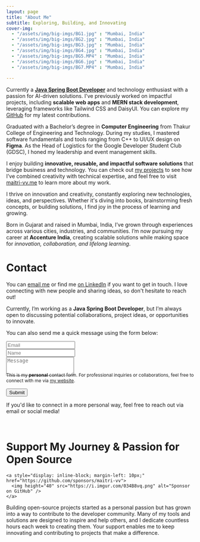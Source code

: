 ```yaml
---
layout: page
title: "About Me"
subtitle: Exploring, Building, and Innovating
cover-img:
  - "/assets/img/big-imgs/BG1.jpg" : "Mumbai, India"
  - "/assets/img/big-imgs/BG2.jpg" : "Mumbai, India"
  - "/assets/img/big-imgs/BG3.jpg" : "Mumbai, India"
  - "/assets/img/big-imgs/BG4.jpg" : "Mumbai, India"
  - "/assets/img/big-imgs/BG5.MP4" : "Mumbai, India"
  - "/assets/img/big-imgs/BG6.jpg" : "Mumbai, India"
  - "/assets/img/big-imgs/BG7.MP4" : "Mumbai, India"
    
---
```


<div class="section-divider"></div>



<div id="aboutme-section">

<p class="about-text">
  <span class="fa fa-briefcase about-icon"></span>
  Currently a <a href="/ai"><strong>Java Spring Boot Developer</strong></a> and technology enthusiast with a passion for AI-driven solutions. I’ve previously worked on impactful projects, including <strong>scalable web apps</strong> and <strong>MERN stack development</strong>, leveraging frameworks like Tailwind CSS and DaisyUI. You can explore my <a href="https://github.com/maitri-vv" target="_blank">GitHub</a> for my latest contributions.
</p>

<p class="about-text">
  <span class="fa fa-graduation-cap about-icon"></span>
  Graduated with a Bachelor’s degree in <strong>Computer Engineering</strong> from Thakur College of Engineering and Technology. During my studies, I mastered software fundamentals and tools ranging from C++ to UI/UX design on <strong>Figma</strong>. As the Head of Logistics for the Google Developer Student Club (GDSC), I honed my leadership and event management skills.  
</p>

<p class="about-text">
  <span class="fa fa-code about-icon"></span>
  I enjoy building <strong>innovative, reusable, and impactful software solutions</strong> that bridge business and technology. You can check out <a href="https://github.com/maitri-vv">my projects</a> to see how I’ve combined creativity with technical expertise, and feel free to visit <a href="https://maitri-vv.me">maitri-vv.me</a> to learn more about my work.
</p>


<p class="about-text">
  <span class="fa fa-lightbulb about-icon"></span>
  I thrive on innovation and creativity, constantly exploring new technologies, ideas, and perspectives. Whether it's diving into books, brainstorming fresh concepts, or building solutions, I find joy in the process of learning and growing.  
</p>


<p class="about-text">
  <span class="fa fa-globe-americas about-icon"></span>
  Born in Gujarat and raised in Mumbai, India, I’ve grown through experiences across various cities, industries, and communities. I’m now pursuing my career at <strong>Accenture India</strong>, creating scalable solutions while making space for <i>innovation, collaboration, and lifelong learning</i>.
</p>




<div id="contactme-section">
<h1 id="contact">Contact</h1>

<!--
<div class="alert alert-danger" role="alert">
I will be away until Feb 6, with very limited time to work. My responses will be slow during this period.
</div>
-->



<p>You can <a href="mailto:maitri.vaghasiya@accenture.com?subject=Hello from your website">email me</a> or find me <a href="https://www.linkedin.com/in/maitrivaghasiya" target="_blank">on LinkedIn</a> if you want to get in touch. I love connecting with new people and sharing ideas, so don't hesitate to reach out!</p>
<p>Currently, I’m working as a <strong>Java Spring Boot Developer</strong>, but I’m always open to discussing potential collaborations, project ideas, or opportunities to innovate.</p>


<form action="https://formspree.io/f/xayzbxyz" method="POST" class="form" id="contact-form">
  <p>You can also send me a quick message using the form below:</p>
  <div class="row">
    <div class="col-6">
      <input type="email" name="_replyto" required="required" class="form-control form-control-lg" placeholder="Email" title="Email">
    </div>
    <div class="col-6">
      <input type="text" name="name" class="form-control form-control-lg" placeholder="Name" title="Name">
    </div>
  </div>
  <input type="hidden" name="_subject" value="New submission from maitri-vv.me">
  <textarea type="text" name="content" class="form-control form-control-lg" placeholder="Message" title="Message" required="required" rows="3"></textarea>
  <input type="text" name="_gotcha" style="display:none">
  <input type="hidden" name="_next" value="?message=Your message was sent successfully, thanks!" />
  
  <div style="font-size: 12px; margin: -10px 0 10px;">This is my <b>personal</b> contact form. For professional inquiries or collaborations, feel free to connect with me via <a href="https://maitri-vv.me">my website</a>.</div>
  
  <button type="submit" class="btn btn-lg btn-primary">Submit</button>
</form>

<p id="address">If you'd like to connect in a more personal way, feel free to reach out via email or social media!</p>

</div>


<div id="feed-meeee">
  <br/>
  <h1>Support My Journey & Passion for Open Source</h1>
  
  <p align="center">
    
    <a style="display: inline-block; margin-left: 10px;" href="https://github.com/sponsors/maitri-vv">
      <img height="40" src="https://i.imgur.com/034B8vq.png" alt="Sponsor on GitHub" />
    </a>
  </p>
  
  <p>Building open-source projects started as a personal passion but has grown into a way to contribute to the developer community. Many of my tools and solutions are designed to inspire and help others, and I dedicate countless hours each week to creating them. Your support enables me to keep innovating and contributing to projects that make a difference.</p>
</div>
<div class="section-divider"></div>